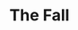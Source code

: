 ---
title: "The Fall"
summary: "The Fall were an English post-punk group, formed in 1976 in Prestwich, Greater Manchester. They underwent many line-up changes, with vocalist and founder Mark E. Smith as the only constant member. The Fall's long-term musicians included drummers Paul Hanley, Simon Wolstencroft and Karl Burns; guitarists Craig Scanlon and Brix Smith; and bassists Marc Riley, Steve Hanley, whose melodic, circular bass lines are widely credited with shaping the band's sound from early 1980s albums such as Hex Enduction Hour to the late 1990s.First associated with the late 1970s punk movement, the Fall's music underwent numerous stylistic changes, often concurrently with changes in the group's lineup. Nonetheless, their music has generally been characterised by an abrasive, repetitive guitar-driven sound, tense bass and drum rhythms, and Smith's caustic lyrics, described by critic Simon Reynolds as \"a kind of Northern English magic realism that mixed industrial grime with the unearthly and uncanny,\" voiced through a \"one-note delivery somewhere between amphetamine-spiked rant and alcohol-addled yarn.\" While the Fall never achieved widespread success beyond minor hit singles in the late 1980s and early 1990s, they have maintained a strong cult following.
The Fall have been called \"the most prolific band of the British post-punk movement.\" From 1979 to 2017, they released thirty-one studio albums, and more than three times that number when live albums and compilations are taken into account. They were long associated with BBC disc jockey John Peel, who championed them from early on in their career and described them as his favourite band, famously explaining, \"they are always different; they are always the same.\" Smith's death in 2018 effectively put an end to the group."
image: "the-fall.jpg"
apple_music_artist_url: "None"
wikipedia_url: "https://en.wikipedia.org/wiki/The_Fall_(band)"
---